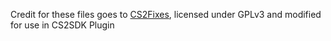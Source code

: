 Credit for these files goes to [CS2Fixes](https://github.com/Source2ZE/CS2Fixes), licensed under GPLv3 and modified for use in CS2SDK Plugin